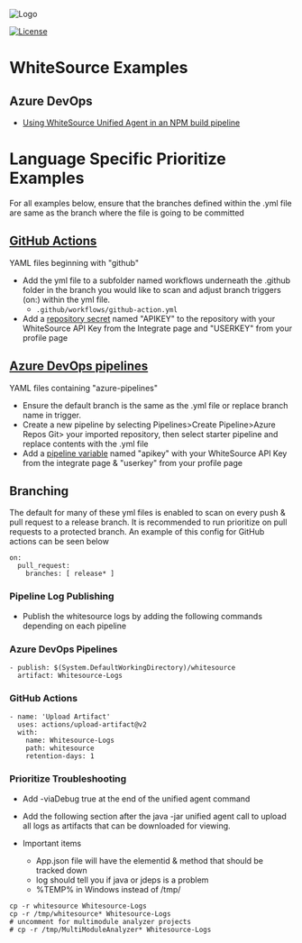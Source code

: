 ![Logo](https://whitesource-resources.s3.amazonaws.com/ws-sig-images/Whitesource_Logo_178x44.png)  

[![License](https://img.shields.io/badge/License-Apache%202.0-yellowgreen.svg)](https://opensource.org/licenses/Apache-2.0)
# WhiteSource Examples
## Azure DevOps
- [Using WhiteSource Unified Agent in an NPM build pipeline](https://github.com/whitesource-ft/ws-examples/tree/main/AzureDevOps/npm)



# Language Specific Prioritize Examples
For all examples below, ensure that the branches defined within the .yml file are same as the branch where the file is going to be committed

##  [GitHub Actions](https://docs.github.com/en/actions)
YAML files beginning with "github"
* Add the yml file to a subfolder named workflows underneath the .github folder in the branch you would like to scan and adjust branch triggers (on:) within the yml file.
    * `.github/workflows/github-action.yml`
* Add a [repository secret](https://docs.github.com/en/actions/reference/encrypted-secrets) named "APIKEY" to the repository with your WhiteSource API Key from the Integrate page and "USERKEY" from your profile page

## [Azure DevOps pipelines](https://docs.microsoft.com/en-us/azure/devops/pipelines/?view=azure-devops)
YAML files containing "azure-pipelines"
* Ensure the default branch is the same as the .yml file or replace branch name in trigger.
* Create a new pipeline by selecting Pipelines>Create Pipeline>Azure Repos Git> your imported repository, then select starter pipeline and replace contents with the .yml file
* Add a [pipeline variable](https://docs.microsoft.com/en-us/azure/devops/pipelines/process/variables?view=azure-devops&tabs=yaml%2Cbatch) named "apikey" with your WhiteSource API Key from the integrate page & "userkey" from your profile page

## Branching
The default for many of these yml files is enabled to scan on every push & pull request to a release branch.  It is recommended to run prioritize on pull requests to a protected branch.  An example of this config for GitHub actions can be seen below

```
on:
  pull_request:
    branches: [ release* ]
```

### Pipeline Log Publishing

* Publish the whitesource logs by adding the following commands depending on each pipeline

### Azure DevOps Pipelines

```
- publish: $(System.DefaultWorkingDirectory)/whitesource
  artifact: Whitesource-Logs
```
### GitHub Actions

```
- name: 'Upload Artifact'
  uses: actions/upload-artifact@v2
  with:
    name: Whitesource-Logs
    path: whitesource
    retention-days: 1
```

### Prioritize Troubleshooting
* Add -viaDebug true at the end of the unified agent command
* Add the following section after the java -jar unified agent call to upload all logs as artifacts that can be downloaded for viewing.

* Important items
  * App.json file will have the elementid & method that should be tracked down
  * log should tell you if java or jdeps is a problem
  * %TEMP% in Windows instead of /tmp/

```
cp -r whitesource Whitesource-Logs
cp -r /tmp/whitesource* Whitesource-Logs
# uncomment for multimodule analyzer projects
# cp -r /tmp/MultiModuleAnalyzer* Whitesource-Logs
```

